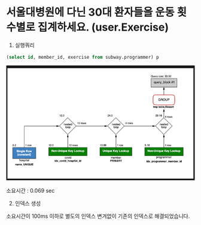 # 서울대병원에 다닌 30대 환자들을 운동 횟수별로 집계하세요. (user.Exercise)
1. 실행쿼리

```sql
(select id, member_id, exercise from subway.programmer) p
```

![인덱스생성전](step5_before_index.png)

소요시간 : 0.069 sec

2. 인덱스 생성

소요시간이 100ms 이하로 별도의 인덱스 변겨없이 기존의 인덱스로 해결되었습니다.

